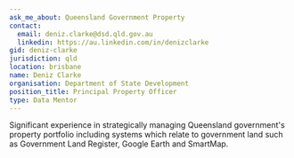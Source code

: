 ```yaml
---
ask_me_about: Queensland Government Property
contact:
  email: deniz.clarke@dsd.qld.gov.au
  linkedin: https://au.linkedin.com/in/denizclarke
gid: deniz-clarke
jurisdiction: qld
location: brisbane
name: Deniz Clarke
organisation: Department of State Development
position_title: Principal Property Officer
type: Data Mentor
---
```


Significant experience in strategically managing Queensland government's property portfolio including systems which relate to government land such as Government Land Register, Google Earth and SmartMap.